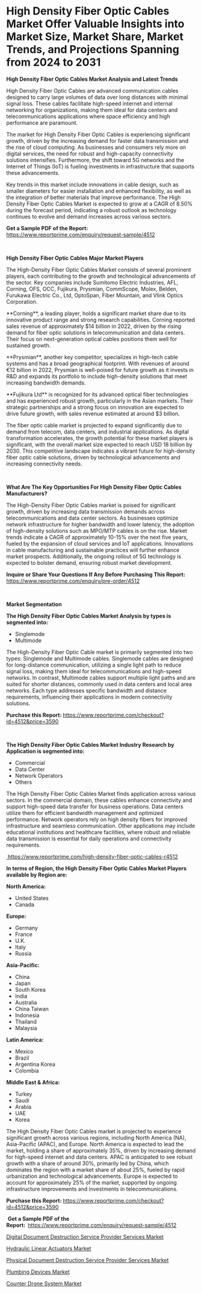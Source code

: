 <p><h1>High Density Fiber Optic Cables Market Offer Valuable Insights into Market Size, Market Share, Market Trends, and Projections Spanning from 2024 to 2031</h1></p><p><strong>High Density Fiber Optic Cables Market Analysis and Latest Trends</strong></p>
<p><p>High Density Fiber Optic Cables are advanced communication cables designed to carry large volumes of data over long distances with minimal signal loss. These cables facilitate high-speed internet and internal networking for organizations, making them ideal for data centers and telecommunications applications where space efficiency and high performance are paramount. </p><p>The market for High Density Fiber Optic Cables is experiencing significant growth, driven by the increasing demand for faster data transmission and the rise of cloud computing. As businesses and consumers rely more on digital services, the need for robust and high-capacity connectivity solutions intensifies. Furthermore, the shift toward 5G networks and the Internet of Things (IoT) is fueling investments in infrastructure that supports these advancements.</p><p>Key trends in this market include innovations in cable design, such as smaller diameters for easier installation and enhanced flexibility, as well as the integration of better materials that improve performance. The High Density Fiber Optic Cables Market is expected to grow at a CAGR of 8.50% during the forecast period, indicating a robust outlook as technology continues to evolve and demand increases across various sectors.</p></p>
<p><strong>Get a Sample PDF of the Report:&nbsp;</strong> <a href="https://www.reportprime.com/enquiry/request-sample/4512">https://www.reportprime.com/enquiry/request-sample/4512</a></p>
<p>&nbsp;</p>
<p><strong>High Density Fiber Optic Cables Major Market Players</strong></p>
<p><p>The High-Density Fiber Optic Cables Market consists of several prominent players, each contributing to the growth and technological advancements of the sector. Key companies include Sumitomo Electric Industries, AFL, Corning, OFS, OCC, Fujikura, Prysmian, CommScope, Molex, Belden, Furukawa Electric Co., Ltd, OptoSpan, Fiber Mountain, and Vlink Optics Corporation.</p><p>**Corning**, a leading player, holds a significant market share due to its innovative product range and strong research capabilities. Corning reported sales revenue of approximately $14 billion in 2022, driven by the rising demand for fiber optic solutions in telecommunication and data centers. Their focus on next-generation optical cables positions them well for sustained growth.</p><p>**Prysmian**, another key competitor, specializes in high-tech cable systems and has a broad geographical footprint. With revenues of around €12 billion in 2022, Prysmian is well-poised for future growth as it invests in R&D and expands its portfolio to include high-density solutions that meet increasing bandwidth demands.</p><p>**Fujikura Ltd** is recognized for its advanced optical fiber technologies and has experienced robust growth, particularly in the Asian markets. Their strategic partnerships and a strong focus on innovation are expected to drive future growth, with sales revenue estimated at around $3 billion.</p><p>The fiber optic cable market is projected to expand significantly due to demand from telecom, data centers, and industrial applications. As digital transformation accelerates, the growth potential for these market players is significant, with the overall market size expected to reach USD 18 billion by 2030. This competitive landscape indicates a vibrant future for high-density fiber optic cable solutions, driven by technological advancements and increasing connectivity needs.</p></p>
<p>&nbsp;</p>
<p><strong>What Are The Key Opportunities For High Density Fiber Optic Cables Manufacturers?</strong></p>
<p><p>The High-Density Fiber Optic Cables market is poised for significant growth, driven by increasing data transmission demands across telecommunications and data center sectors. As businesses optimize network infrastructure for higher bandwidth and lower latency, the adoption of high-density solutions such as MPO/MTP cables is on the rise. Market trends indicate a CAGR of approximately 10-15% over the next five years, fueled by the expansion of cloud services and IoT applications. Innovations in cable manufacturing and sustainable practices will further enhance market prospects. Additionally, the ongoing rollout of 5G technology is expected to bolster demand, ensuring robust market development.</p></p>
<p><strong>Inquire or Share Your Questions If Any Before Purchasing This Report:</strong> <a href="https://www.reportprime.com/enquiry/pre-order/4512">https://www.reportprime.com/enquiry/pre-order/4512</a></p>
<p>&nbsp;</p>
<p><strong>Market Segmentation</strong></p>
<p><strong>The High Density Fiber Optic Cables Market Analysis by types is segmented into:</strong></p>
<p><ul><li>Singlemode</li><li>Multimode</li></ul></p>
<p><p>The High-Density Fiber Optic Cable market is primarily segmented into two types: Singlemode and Multimode cables. Singlemode cables are designed for long-distance communication, utilizing a single light path to reduce signal loss, making them ideal for telecommunications and high-speed networks. In contrast, Multimode cables support multiple light paths and are suited for shorter distances, commonly used in data centers and local area networks. Each type addresses specific bandwidth and distance requirements, influencing their applications in modern connectivity solutions.</p></p>
<p><strong>Purchase this Report:&nbsp;</strong><a href="https://www.reportprime.com/checkout?id=4512&price=3590">https://www.reportprime.com/checkout?id=4512&price=3590</a></p>
<p>&nbsp;</p>
<p><strong>The High Density Fiber Optic Cables Market Industry Research by Application is segmented into:</strong></p>
<p><ul><li>Commercial</li><li>Data Center</li><li>Network Operators</li><li>Others</li></ul></p>
<p><p>The High Density Fiber Optic Cables Market finds application across various sectors. In the commercial domain, these cables enhance connectivity and support high-speed data transfer for business operations. Data centers utilize them for efficient bandwidth management and optimized performance. Network operators rely on high density fibers for improved infrastructure and seamless communication. Other applications may include educational institutions and healthcare facilities, where robust and reliable data transmission is essential for daily operations and connectivity requirements.</p></p>
<p><a href="https://www.reportprime.com/high-density-fiber-optic-cables-r4512">&nbsp;https://www.reportprime.com/high-density-fiber-optic-cables-r4512</a></p>
<p><strong>In terms of Region, the High Density Fiber Optic Cables Market Players available by Region are:</strong></p>
<p>
    <p> <strong> North America: </strong>
        <ul>
            <li>United States</li>
            <li>Canada</li>
        </ul>
        </p> 
    <p> <strong> Europe: </strong>
        <ul>
            <li>Germany</li>
            <li>France</li>
            <li>U.K.</li>
            <li>Italy</li>
            <li>Russia</li>
        </ul>
        </p> 
    <p> <strong> Asia-Pacific: </strong>
        <ul>
            <li>China</li>
            <li>Japan</li>
            <li>South Korea</li>
            <li>India</li>
            <li>Australia</li>
            <li>China Taiwan</li>
            <li>Indonesia</li>
            <li>Thailand</li>
            <li>Malaysia</li>
        </ul>
        </p> 
    <p> <strong> Latin America: </strong>
        <ul>
            <li>Mexico</li>
            <li>Brazil</li>
            <li>Argentina Korea</li>
            <li>Colombia</li>
        </ul>
        </p> 
    <p> <strong> Middle East & Africa: </strong>
        <ul>
            <li>Turkey</li>
            <li>Saudi</li>
            <li>Arabia</li>
            <li>UAE</li>
            <li>Korea</li>
        </ul>
    </p>
    </p>
<p><p>The High Density Fiber Optic Cables market is projected to experience significant growth across various regions, including North America (NA), Asia-Pacific (APAC), and Europe. North America is expected to lead the market, holding a share of approximately 35%, driven by increasing demand for high-speed internet and data centers. APAC is anticipated to see robust growth with a share of around 30%, primarily led by China, which dominates the region with a market share of about 25%, fueled by rapid urbanization and technological advancements. Europe is expected to account for approximately 25% of the market, supported by ongoing infrastructure improvements and investments in telecommunications.</p></p>
<p><strong>Purchase this Report: </strong><a href="https://www.reportprime.com/checkout?id=4512&price=3590">https://www.reportprime.com/checkout?id=4512&price=3590</a></p>
<p>&nbsp;<strong>Get a Sample PDF of the Report:&nbsp;&nbsp;</strong><a href="https://www.reportprime.com/enquiry/request-sample/4512">https://www.reportprime.com/enquiry/request-sample/4512</a></p>
<p><strong></strong></p>
<p><p><a href="https://issuu.com/reportprime-2/docs/digital-document-destruction-servic_bc1f0096314369">Digital Document Destruction Service Provider Services Market</a></p><p><a href="https://www.linkedin.com/pulse/global-hydraulic-linear-actuators-market-size-expected-experience-ba9bc?trackingId=Gv22Or3WR%2FiQZgAaDuQ3QA%3D%3D">Hydraulic Linear Actuators Market</a></p><p><a href="https://issuu.com/reportprime-2/docs/physical-document-destruction-servi_590264e00c8b31">Physical Document Destruction Service Provider Services Market</a></p><p><a href="https://www.linkedin.com/pulse/emerging-trends-plumbing-devices-market-global-outlook-fxrac?trackingId=76CfDlCWR4WwJQ9dr7P4xQ%3D%3D">Plumbing Devices Market</a></p><p><a href="https://www.linkedin.com/pulse/counter-drone-system-market2024-2031-industry-insights-46cve?trackingId=vJ%2BT08cfSriOgBsp7YktkQ%3D%3D">Counter Drone System Market</a></p></p>